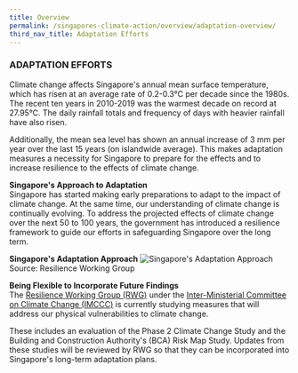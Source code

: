 ```yaml
---
title: Overview
permalink: /singapores-climate-action/overview/adaptation-overview/
third_nav_title: Adaptation Efforts
---
```


### ADAPTATION EFFORTS

Climate change affects Singapore's annual mean surface temperature, which has risen at an average rate of 0.2-0.3°C per decade since the 1980s. The recent ten years in 2010-2019 was the warmest decade on record at 27.95°C. The daily rainfall totals and frequency of days with heavier rainfall have also risen.

Additionally, the mean sea level has shown an annual increase of 3 mm per year over the last 15 years (on islandwide average). This makes adaptation measures a necessity for Singapore to prepare for the effects and to increase resilience to the effects of climate change.

**Singapore's Approach to Adaptation**  
Singapore has started making early preparations to adapt to the impact of climate change. At the same time, our understanding of climate change is continually evolving. To address the projected effects of climate change over the next 50 to 100 years, the government has introduced a resilience framework to guide our efforts in safeguarding Singapore over the long term.

**Singapore's Adaptation Approach**
![Singapore's Adaptation Approach](/images/singapores-approach-to-adaptation.jpg "Singapore's Adaptation Approach")
Source: Resilience Working Group

**Being Flexible to Incorporate Future Findings**  
The [Resilience Working Group (RWG)](/who-we-are/inter-ministerial-committee-on-climate-change/) under the [Inter-Ministerial Committee on Climate Change (IMCCC)](/who-we-are/inter-ministerial-committee-on-climate-change/) is currently studying measures that will address our physical vulnerabilities to climate change.

These includes an evaluation of the Phase 2 Climate Change Study and the Building and Construction Authority's (BCA) Risk Map Study. Updates from these studies will be reviewed by RWG so that they can be incorporated into Singapore's long-term adaptation plans.
